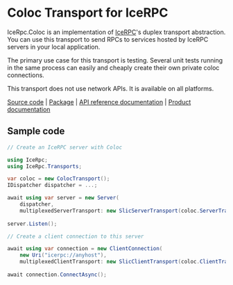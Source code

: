 # Coloc Transport for IceRPC

IceRpc.Coloc is an implementation of [IceRPC][icerpc]'s duplex transport abstraction. You can use this transport to send
RPCs to services hosted by IceRPC servers in your local application.

The primary use case for this transport is testing. Several unit tests running in the same process can easily and cheaply
create their own private coloc connections.

This transport does not use network APIs. It is available on all platforms.

[Source code][source] | [Package][package] | [API reference documentation][api] | [Product documentation][product]

## Sample code

```csharp
// Create an IceRPC server with Coloc

using IceRpc;
using IceRpc.Transports;

var coloc = new ColocTransport();
IDispatcher dispatcher = ...;

await using var server = new Server(
    dispatcher,
    multiplexedServerTransport: new SlicServerTransport(coloc.ServerTransport));
    
server.Listen();

// Create a client connection to this server

await using var connection = new ClientConnection(
    new Uri("icerpc://anyhost"),
    multiplexedClientTransport: new SlicClientTransport(coloc.ClientTransport));
    
await connection.ConnectAsync();
```
[api]: https://api.testing.zeroc.com/csharp/api/IceRpc.Transports.html
[icerpc]: https://www.nuget.org/packages/IceRpc
[package]: https://www.nuget.org/packages/IceRpc.Coloc
[product]: https://docs.testing.zeroc.com/docs/icerpc-core
[source]: https://github.com/icerpc/icerpc-csharp/tree/main/src/IceRpc.Coloc
